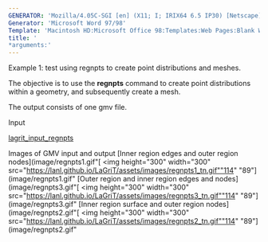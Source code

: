 ```yaml
---
GENERATOR: 'Mozilla/4.05C-SGI [en] (X11; I; IRIX64 6.5 IP30) [Netscape]'
Generator: 'Microsoft Word 97/98'
Template: 'Macintosh HD:Microsoft Office 98:Templates:Web Pages:Blank Web Page'
title: '
*arguments:'
---
```


Example 1: test using regnpts to create point distributions and meshes.


 The objective is to use the **regnpts** command to create point
 distributions within a geometry, and subsequently create a mesh.

 The output consists of one gmv file.

Input

 [lagrit\_input\_regnpts](../lagrit_input_regnpts)

Images of GMV input and output
[Inner region edges and outer region
nodes](image/regnpts1.gif"[
<img height="300" width="300" src="https://lanl.github.io/LaGriT/assets/images/regnpts1_tn.gif""114"
"89"](image/regnpts1.gif"
[Outer region and inner region edges and
nodes](image/regnpts3.gif"[
<img height="300" width="300" src="https://lanl.github.io/LaGriT/assets/images/regnpts3_tn.gif""114"
"89"](image/regnpts3.gif"
[Inner region surface and outer region
nodes](image/regnpts2.gif"[
<img height="300" width="300" src="https://lanl.github.io/LaGriT/assets/images/regnpts2_tn.gif""114"
"89"](image/regnpts2.gif"
